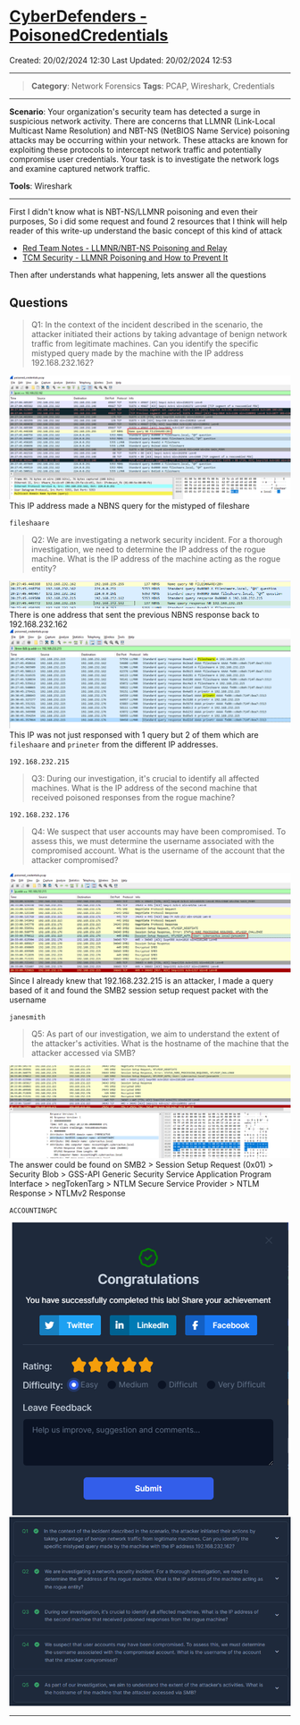# [CyberDefenders - PoisonedCredentials](https://cyberdefenders.org/blueteam-ctf-challenges/poisonedcredentials/) 
Created: 20/02/2024 12:30
Last Updated: 20/02/2024 12:53
* * *
>**Category**: Network Forensics
>**Tags**: PCAP, Wireshark, Credentials
* * *

**Scenario**:
Your organization's security team has detected a surge in suspicious network activity. There are concerns that LLMNR (Link-Local Multicast Name Resolution) and NBT-NS (NetBIOS Name Service) poisoning attacks may be occurring within your network. These attacks are known for exploiting these protocols to intercept network traffic and potentially compromise user credentials. Your task is to investigate the network logs and examine captured network traffic.

**Tools**: Wireshark
* * *
First I didn't know what is NBT-NS/LLMNR poisoning and even their purposes, So i did some request and found 2 resources that I think will help reader of this write-up understand the basic concept of this kind of attack
- [Red Team Notes - LLMNR/NBT-NS Poisoning and Relay](https://dmcxblue.gitbook.io/red-team-notes/untitled-1/llmnr-nbt-ns-poisoning-and-relay)
- [TCM Security - LLMNR Poisoning and How to Prevent It](https://tcm-sec.com/llmnr-poisoning-and-how-to-prevent-it/)

Then after understands what happening, lets answer all the questions

## Questions
> Q1: In the context of the incident described in the scenario, the attacker initiated their actions by taking advantage of benign network traffic from legitimate machines. Can you identify the specific mistyped query made by the machine with the IP address 192.168.232.162?

![bf27e7c4e79a50ecc2e9ffb5468033b4.png](../../_resources/bf27e7c4e79a50ecc2e9ffb5468033b4.png)
This IP address made a NBNS query for the mistyped of fileshare 
```
fileshaare
```

> Q2: We are investigating a network security incident. For a thorough investigation, we need to determine the IP address of the rogue machine. What is the IP address of the machine acting as the rogue entity?

![ba7fe21e828fb8ce213fbe4aeb7ffd7b.png](../../_resources/ba7fe21e828fb8ce213fbe4aeb7ffd7b.png)
There is one address that sent the previous NBNS response back to 192.168.232.162
![017f0d1da3dade5333613afc1a3666c6.png](../../_resources/017f0d1da3dade5333613afc1a3666c6.png)
This IP was not just responsed with 1 query but 2 of them which are `fileshaare` and `prineter` from the different IP addresses.
```
192.168.232.215
```

> Q3: During our investigation, it's crucial to identify all affected machines. What is the IP address of the second machine that received poisoned responses from the rogue machine?
```
192.168.232.176
```

> Q4: We suspect that user accounts may have been compromised. To assess this, we must determine the username associated with the compromised account. What is the username of the account that the attacker compromised?

![4e8ed2bacf0fc942955f5784ccad2a2e.png](../../_resources/4e8ed2bacf0fc942955f5784ccad2a2e.png)
Since I already knew that 192.168.232.215 is an attacker, I made a query based of it and found the SMB2 session setup request packet with the username
```
janesmith
```

> Q5: As part of our investigation, we aim to understand the extent of the attacker's activities. What is the hostname of the machine that the attacker accessed via SMB?

![81a490da4550e47997f54640b729fbfe.png](../../_resources/81a490da4550e47997f54640b729fbfe.png)
The answer could be found on SMB2 > Session Setup Request (0x01) > Security Blob > GSS-API Generic Security Service Application Program Interface > negTokenTarg > NTLM Secure Service Provider > NTLM Response > NTLMv2 Response
```
ACCOUNTINGPC
```

<div align=center>

![83051b9f1237e24c137fc09ca424156d.png](../../_resources/83051b9f1237e24c137fc09ca424156d.png)
![da235b3b7c870f39c55744c5b07d23e9.png](../../_resources/da235b3b7c870f39c55744c5b07d23e9.png)
</div>

* * *